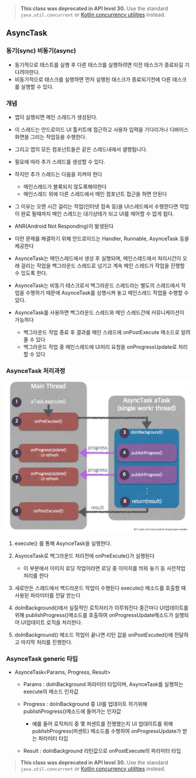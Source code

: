 > **This class was deprecated in API level 30.**
> Use the standard `java.util.concurrent` or [Kotlin concurrency utilities](https://developer.android.com/topic/libraries/architecture/coroutines) instead.



## AsyncTask

### 동기(sync) 비동기(async)
- 동기적으로 태스트를 실행 후 다른 태스크를 실행하려면 이전 태스크가 종료되길 기다려야한다.
- 비동기적으로 태스크를 실행하면 먼저 실행된 태스크가 종료되기전에 다른 태스크를 실행할 수 있다.

### 개념
- 앱이 실행되면 메인 스레드가 생성된다.
- 이 스레드는 안드로이드 UI 툴키트에 접근하고 사용자 입력을 기다리거나 디바이스 화면을 그리는 작업등을 수행한다.
- 그리고 앱의 모든 컴포넌트들은 같은 스레드내에서 샐행됩니다.
- 필요에 따라 추가 스레드를 생성할 수 있다.
- 하지만 추가 스레드는 다음을 지켜야 한다
	- 메인스레드가 블록되지 않도록해야한다
	- 메인스레드 외에 다른 스레드에서 메인 컴포넌트 접근을 하면 안된다

- 그 이유는 오랜 시간 걸리는 작업(인터넷 접속 등)을 UI스레드에서 수행한다면 작업이 완료 될때까지 메인 스레드는 대기상태가 되고 UI를 제어할 수 없게 됩다.
- ANR(Android Not Responding)이 발생된다
- 이런 문제를 해결하기 위해 안드로이드는 Handler, Runnable, AsynceTask 등을 제공한다
- AsynceTask는 메인스레드에서 생성 후 실행되며, 메인스레드에서 처리시간이 오래 걸리는 작업을 백그라운드 스레드로 넘기고 계속 메인 스레드가 작업을 진행할 수 있도록 한다.
- AsynceTask는 비동기 테스크로서 백그라운드 스레드라는 별도의 스레드에서 작업을 수행하기 때문에 AsynceTask를 싱행시켜 놓고 메인스레드 작업을 수행할 수 있다.
- AsynceTask를 사용하면 백그라운드 스레드와 메인 스레드간에 커뮤니케이션이 가능하다
	- 백그라운드 작업 종료 후 결과를 메인 스레드에 onPostExecute 메소드로 알려줄 수 있다
	- 백그라운드 작업 중 메인스레드에 UI처리 요청을 onProgressUpdate로 처리할 수 있다

### AsynceTask 처리과정
![AsyncTaskFlow](image/AsyncTaskFlow.JPG)

1. execute() 를 통해 AsynceTask을 실행한다.
2. AsynceTask로 백그라운드 처리전에 onPreExcute()가 실행된다
	- 이 부분에서 이미지 로딩 작업이라면 로딩 중 이미지를 띄워 놓기 등 사전작업 처리를 한다

3. 새로만든 스레드에서 백드라운드 작업이 수행된다
	execute() 메소드를 호출할 때 사용된 파라미터를 전달 받는다
4. doInBackground()에서 실질적인 로직처리가 이루워진다
	중간마다 UI업데이트를 위해 publishProgress()메소드를 호출하여 onProgressUpdate메소드가 실행되어 UI업데이트 로직을 처리한다.
5. doInBackground() 메소드 작업이 끝나면 리턴 값을 onPostExcuted()에 전달하고 마지막 처리를 진행한다.

### AsynceTask generic 타입
- AsynceTask<Params, Progress, Result>
	- Params : doInBackground 파라미터 타입이며, AsynceTask를 실행하는 execute의 메소드 인자값
	- Progress : doInBackground 중 UI를 업데이트 하기위해 publishProgress()메소드에 들어가는 인자값
		- 예를 들어 로직처리 중 몇 퍼센트를 진행했는지 UI 업데이트를 위해 publishProgress(퍼센트) 메소드를 수행하여 onProgressUpdate가 받는 파라미터 타입

	- Result : doInBackground 리턴값으로 onPostExecute의 파라미터 타입



> **This class was deprecated in API level 30.**
> Use the standard `java.util.concurrent` or [Kotlin concurrency utilities](https://developer.android.com/topic/libraries/architecture/coroutines) instead.

